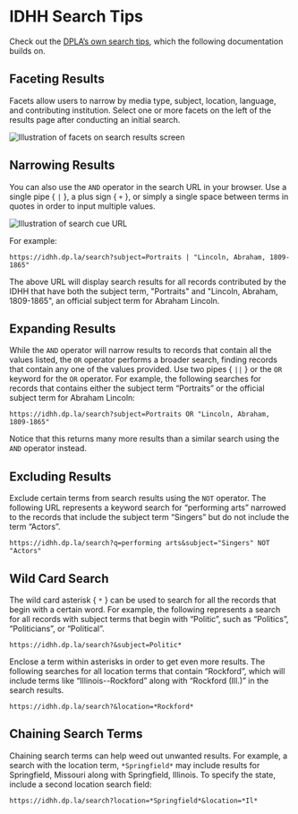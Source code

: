 # IDHH Search Tips
Check out the [DPLA’s own search tips](https://dp.la/about/search-tips), which the following documentation builds on.

## Faceting Results
Facets allow users to narrow by media type, subject, location, language, and contributing institution. Select one or more facets on the left of the results page after conducting an initial search.

![Illustration of facets on search results screen](/public/static/static/local/illinois/idhh-search.PNG  "IDHH search results screen")

## Narrowing Results
You can also use the `AND` operator in the search URL in your browser. Use a single pipe { `|` }, a plus sign { `+` }, or simply a single space between terms in quotes in order to input multiple values.

![Illustration of search cue URL](/public/static/static/local/illinois/search-idhh-url.PNG  "IDHH search cue URL")

For example:

`https://idhh.dp.la/search?subject=Portraits | "Lincoln, Abraham, 1809-1865"`

The above URL will display search results for all records contributed by the IDHH that have both the subject term, "Portraits" and "Lincoln, Abraham, 1809-1865", an official subject term for Abraham Lincoln.

## Expanding Results
While the `AND` operator will narrow results to records that contain all the values listed, the `OR` operator performs a broader search, finding records that contain any one of the values provided. Use two pipes { `||` } or the `OR` keyword for the `OR` operator. For example, the following searches for records that contains either the subject term “Portraits” or the official subject term for Abraham Lincoln:

`https://idhh.dp.la/search?subject=Portraits OR "Lincoln, Abraham, 1809-1865"`

Notice that this returns many more results than a similar search using the `AND` operator instead.

## Excluding Results
Exclude certain terms from search results using the `NOT` operator. The following URL represents a keyword search for “performing arts” narrowed to the records that include the subject term “Singers” but do not include the term “Actors”.

`https://idhh.dp.la/search?q=performing arts&subject="Singers" NOT "Actors"`

## Wild Card Search
The wild card asterisk { `*` } can be used to search for all the records that begin with a certain word. For example, the following represents a search for all records with subject terms that begin with “Politic”, such as “Politics”, “Politicians”, or “Political”.

`https://idhh.dp.la/search?&subject=Politic*`

Enclose a term within asterisks in order to get even more results. The following searches for all location terms that contain “Rockford”, which will include terms like “Illinois--Rockford” along with “Rockford (Ill.)” in the search results.

`https://idhh.dp.la/search?&location=*Rockford*`

## Chaining Search Terms
Chaining search terms can help weed out unwanted results. For example, a search with the location term, `*Springfield*` may include results for Springfield, Missouri along with Springfield, Illinois. To specify the state, include a second location search field:

`https://idhh.dp.la/search?location=*Springfield*&location=*Il*`
